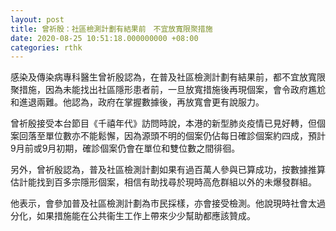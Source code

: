```yaml
---
layout: post
title: 曾祈殷：社區檢測計劃有結果前　不宜放寬限聚措施
date: 2020-08-25 10:51:18.000000000 +08:00
categories: rthk
---
```


感染及傳染病專科醫生曾祈殷認為，在普及社區檢測計劃有結果前，都不宜放寬限聚措施，因為未能找出社區隱形患者前，一旦放寬措施後再現個案，會令政府尷尬和進退兩難。他認為，政府在掌握數據後，再放寬會更有說服力。

曾祈殷接受本台節目《千禧年代》訪問時說，本港的新型肺炎疫情已見好轉，但個案回落至單位數亦不能鬆懈，因為源頭不明的個案仍佔每日確診個案約四成，預計9月前或9月初期，確診個案仍會在單位和雙位數之間徘徊。

另外，曾祈殷認為，普及社區檢測計劃如果有過百萬人參與已算成功，按數據推算估計能找到百多宗隱形個案，相信有助找尋於現時高危群組以外的未爆發群組。

他表示，會參加普及社區檢測計劃為市民採樣，亦會接受檢測。他說現時社會太過分化，如果措施能在公共衞生工作上帶來少少幫助都應該贊成。
